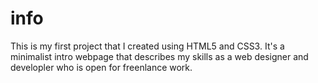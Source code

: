 # info
This is my first project that I created using HTML5 and CSS3. It's a minimalist intro webpage that describes my skills as a web designer and developler who is open for freenlance work.
